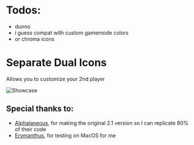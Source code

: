 # Todos:
- dunno
- i guess compat with custom gamemode colors
- or chroma icons

# Separate Dual Icons

Allows you to customize your 2nd player

![Showcase](weebify.separate_dual_icons/image.png?scale=0.9)

## Special thanks to:
- [Alphalaneous](user:7834088), for making the original 2.1 version so I can replicate 80% of their code
- [Erymanthus](user:1941705), for testing on MacOS for me